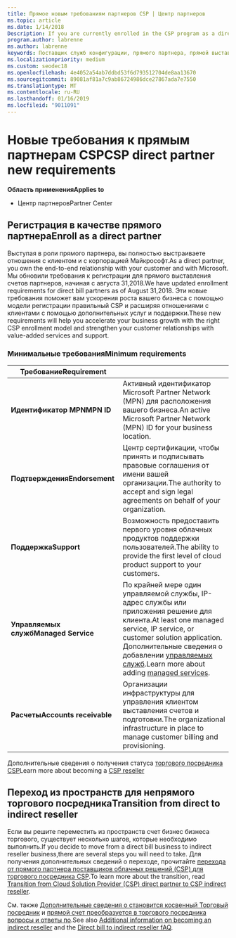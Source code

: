 ```yaml
---
title: Прямое новым требованиям партнеров CSP | Центр партнеров
ms.topic: article
ms.date: 1/14/2018
Description: If you are currently enrolled in the CSP program as a direct partner, you should prepare to meet these updated support and services requirements.
program.author: labrenne
ms.author: labrenne
keywords: Поставщик служб конфигурации, прямого партнера, прямой выставления счетов, требования
ms.localizationpriority: medium
ms.custom: seodec18
ms.openlocfilehash: 4e4052a54ab7ddbd53f6d793512704de8aa13670
ms.sourcegitcommit: 89081af81a7c9ab86724986dce27867ada7e7550
ms.translationtype: MT
ms.contentlocale: ru-RU
ms.lasthandoff: 01/16/2019
ms.locfileid: "9011091"
---
```

# <a name="csp-direct-partner-new-requirements"></a><span data-ttu-id="ec1a5-103">Новые требования к прямым партнерам CSP</span><span class="sxs-lookup"><span data-stu-id="ec1a5-103">CSP direct partner new requirements</span></span>

**<span data-ttu-id="ec1a5-104">Область применения</span><span class="sxs-lookup"><span data-stu-id="ec1a5-104">Applies to</span></span>**

- <span data-ttu-id="ec1a5-105">Центр партнеров</span><span class="sxs-lookup"><span data-stu-id="ec1a5-105">Partner Center</span></span>

## <a name="enroll-as-a-direct-partner"></a><span data-ttu-id="ec1a5-106">Регистрация в качестве прямого партнера</span><span class="sxs-lookup"><span data-stu-id="ec1a5-106">Enroll as a direct partner</span></span>

<span data-ttu-id="ec1a5-107">Выступая в роли прямого партнера, вы полностью выстраиваете отношения с клиентом и с корпорацией Майкрософт.</span><span class="sxs-lookup"><span data-stu-id="ec1a5-107">As a direct partner, you own the end-to-end relationship with your customer and with Microsoft.</span></span> <span data-ttu-id="ec1a5-108">Мы обновили требования к регистрации для прямого выставления счетов партнеров, начиная с августа 31,2018.</span><span class="sxs-lookup"><span data-stu-id="ec1a5-108">We have updated enrollment requirements for direct bill partners as of August 31,2018.</span></span> <span data-ttu-id="ec1a5-109">Эти новые требования поможет вам ускорения роста вашего бизнеса с помощью модели регистрации правильный CSP и расширяя отношениями с клиентами с помощью дополнительных услуг и поддержки.</span><span class="sxs-lookup"><span data-stu-id="ec1a5-109">These new requirements will help you accelerate your business growth with the right CSP enrollment model and strengthen your customer relationships with value-added services and support.</span></span> 

### <a name="minimum-requirements"></a><span data-ttu-id="ec1a5-110">Минимальные требования</span><span class="sxs-lookup"><span data-stu-id="ec1a5-110">Minimum requirements</span></span>

|**<span data-ttu-id="ec1a5-111">Требование</span><span class="sxs-lookup"><span data-stu-id="ec1a5-111">Requirement</span></span>**|                             |
|--------------------------------|--------------------------------------------------------------|
|**<span data-ttu-id="ec1a5-112">Идентификатор MPN</span><span class="sxs-lookup"><span data-stu-id="ec1a5-112">MPN ID</span></span>**   |<span data-ttu-id="ec1a5-113">Активный идентификатор Microsoft Partner Network (MPN) для расположения вашего бизнеса.</span><span class="sxs-lookup"><span data-stu-id="ec1a5-113">An active Microsoft Partner Network (MPN) ID for your business location.</span></span>   |
|**<span data-ttu-id="ec1a5-114">Подтверждения</span><span class="sxs-lookup"><span data-stu-id="ec1a5-114">Endorsement</span></span>**   |<span data-ttu-id="ec1a5-115">Центр сертификации, чтобы принять и подписывать правовые соглашения от имени вашей организации.</span><span class="sxs-lookup"><span data-stu-id="ec1a5-115">The authority to accept and sign legal agreements on behalf of your organization.</span></span>|
|**<span data-ttu-id="ec1a5-116">Поддержка</span><span class="sxs-lookup"><span data-stu-id="ec1a5-116">Support</span></span>**   |<span data-ttu-id="ec1a5-117">Возможность предоставить первого уровня облачных продуктов поддержки пользователей.</span><span class="sxs-lookup"><span data-stu-id="ec1a5-117">The ability to provide the first level of cloud product support to your customers.</span></span>|
|**<span data-ttu-id="ec1a5-118">Управляемых служб</span><span class="sxs-lookup"><span data-stu-id="ec1a5-118">Managed Service</span></span>**   |<span data-ttu-id="ec1a5-119">По крайней мере один управляемой службы, IP-адрес службы или приложения решение для клиента.</span><span class="sxs-lookup"><span data-stu-id="ec1a5-119">At least one managed service, IP service, or customer solution application.</span></span> <span data-ttu-id="ec1a5-120">Дополнительные сведения о добавлении [управляемых служб](https://partner.microsoft.com/en-US/business-opportunities/managed-services-provider).</span><span class="sxs-lookup"><span data-stu-id="ec1a5-120">Learn more about adding [managed services](https://partner.microsoft.com/en-US/business-opportunities/managed-services-provider).</span></span>|
|**<span data-ttu-id="ec1a5-121">Расчеты</span><span class="sxs-lookup"><span data-stu-id="ec1a5-121">Accounts receivable</span></span>** |<span data-ttu-id="ec1a5-122">Организации инфраструктуры для управления клиентом выставления счетов и подготовки.</span><span class="sxs-lookup"><span data-stu-id="ec1a5-122">The organizational infrastructure in place to manage customer billing and provisioning.</span></span> 

<span data-ttu-id="ec1a5-123">Дополнительные сведения о получения статуса [торгового посредника CSP](https://partner.microsoft.com/cloud-solution-provider)</span><span class="sxs-lookup"><span data-stu-id="ec1a5-123">Learn more about becoming a [CSP reseller](https://partner.microsoft.com/cloud-solution-provider)</span></span>

## <a name="transition-from-direct-to-indirect-reseller"></a><span data-ttu-id="ec1a5-124">Переход из пространств для непрямого торгового посредника</span><span class="sxs-lookup"><span data-stu-id="ec1a5-124">Transition from direct to indirect reseller</span></span>

<span data-ttu-id="ec1a5-125">Если вы решите переместить из пространств счет бизнес бизнеса торгового, существует несколько шагов, которые необходимо выполнить.</span><span class="sxs-lookup"><span data-stu-id="ec1a5-125">If you decide to move from a direct bill business to indirect reseller business,there are several steps you will need to take.</span></span> <span data-ttu-id="ec1a5-126">Для получения дополнительных сведений о переходе, прочитайте [перехода от прямого партнера поставщиков облачных решений (CSP) для торгового посредника CSP](transition-direct-to-indirect.md).</span><span class="sxs-lookup"><span data-stu-id="ec1a5-126">To learn more about the transition, read [Transition from Cloud Solution Provider (CSP) direct partner to CSP indirect reseller](transition-direct-to-indirect.md).</span></span> 

<span data-ttu-id="ec1a5-127">См. также [Дополнительные сведения о становится косвенный Торговый посредник](https://assetsprod.microsoft.com/csp-directbill-to-indirect-transition.pdf) и [прямой счет преобразуется в торгового посредника вопросы и ответы по](http://assetsprod.microsoft.com/mpn/direct-bill-partner-faq.pdf).</span><span class="sxs-lookup"><span data-stu-id="ec1a5-127">See also [Additional information on becoming an indirect reseller](https://assetsprod.microsoft.com/csp-directbill-to-indirect-transition.pdf) and the [Direct bill to indirect reseller fAQ](http://assetsprod.microsoft.com/mpn/direct-bill-partner-faq.pdf).</span></span>